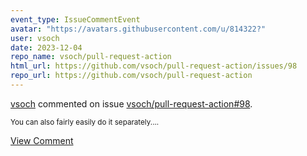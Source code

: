 ```yaml
---
event_type: IssueCommentEvent
avatar: "https://avatars.githubusercontent.com/u/814322?"
user: vsoch
date: 2023-12-04
repo_name: vsoch/pull-request-action
html_url: https://github.com/vsoch/pull-request-action/issues/98
repo_url: https://github.com/vsoch/pull-request-action
---
```


<a href='https://github.com/vsoch' target='_blank'>vsoch</a> commented on issue <a href='https://github.com/vsoch/pull-request-action/issues/98' target='_blank'>vsoch/pull-request-action#98</a>.

<small>You can also fairly easily do it separately....</small>

<a href='https://github.com/vsoch/pull-request-action/issues/98' target='_blank'>View Comment</a>
